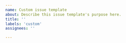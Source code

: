 ```yaml
---
name: Custom issue template
about: Describe this issue template's purpose here.
title: ''
labels: 'custom'
assignees: ''

---
```



